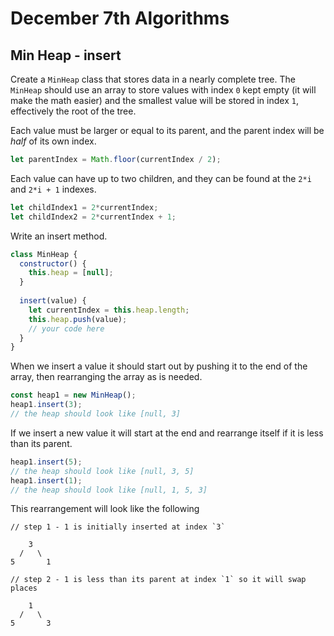 # December 7th Algorithms

## Min Heap - insert

Create a `MinHeap` class that stores data in a nearly complete tree. The `MinHeap` should use an array to store values with index `0` kept empty (it will make the math easier) and the smallest value will be stored in index `1`, effectively the root of the tree.

Each value must be larger or equal to its parent, and the parent index will be *half* of its own index. 

```js
let parentIndex = Math.floor(currentIndex / 2);
```

Each value can have up to two children, and they can be found at the `2*i` and `2*i + 1` indexes.

```js
let childIndex1 = 2*currentIndex;
let childIndex2 = 2*currentIndex + 1;
```

Write an insert method.

```js
class MinHeap {
  constructor() {
    this.heap = [null];
  }
  
  insert(value) {
    let currentIndex = this.heap.length;
    this.heap.push(value);
    // your code here
  }
}
```

When we insert a value it should start out by pushing it to the end of the array, then rearranging the array as is needed.

```js
const heap1 = new MinHeap();
heap1.insert(3);
// the heap should look like [null, 3]
```

If we insert a new value it will start at the end and rearrange itself if it is less than its parent.

```js
heap1.insert(5);
// the heap should look like [null, 3, 5]
heap1.insert(1);
// the heap should look like [null, 1, 5, 3]
```

This rearrangement will look like the following

```
// step 1 - 1 is initially inserted at index `3`

    3
  /   \
5       1

// step 2 - 1 is less than its parent at index `1` so it will swap places

    1
  /   \
5       3
```
